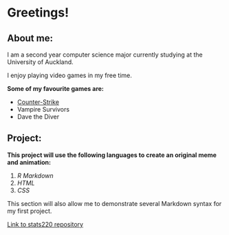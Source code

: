 # **Greetings!**

## About me:

I am a second year computer science major currently studying at the University of Auckland.

I enjoy playing video games in my free time.

**Some of my favourite games are:**
* [Counter-Strike](https://store.steampowered.com/app/730/CounterStrike_2/)
* Vampire Survivors
* Dave the Diver

## **Project**:

**This project will use the following languages to create an original meme and animation:**

1. *R Markdown*
2. *HTML*
3. *CSS*

This section will also allow me to demonstrate several Markdown syntax for my first project.

[Link to stats220 repository](https://github.com/lianga1066/stats220)
